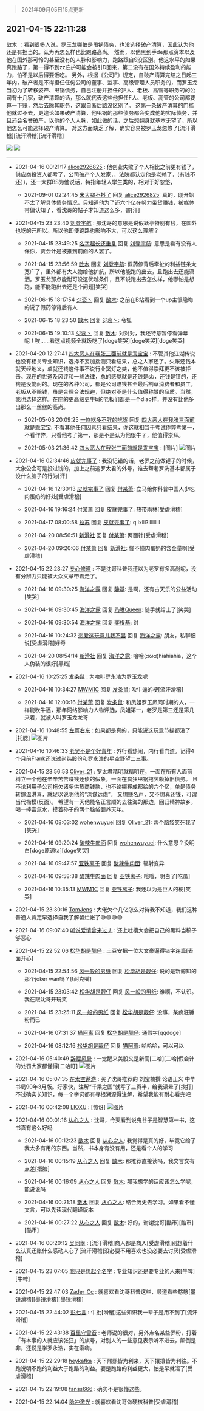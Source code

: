 > 2021年09月05日15点更新
<link rel="stylesheet" href="https://cdn.jsdelivr.net/gh/taotie6/sampleJSON@main/css/photo_show.css">


 ## 2021-04-15 22:11:28 

 [㪚木](https://www.coolapk.com/feed/26337370?shareKey=YTc4MDViNGM5MTVkNjEzMTc3ZGU~) ：看到很多人说，罗玉龙哪怕是甩锅债务，也没选择破产清算，因此认为他还是有担当的。认为再怎么样也比跑路高尚。
然而，以他黑到手de那点资本以及他在国外那可怜的甚至没有的人脉和影响力，跑路跟自S没区别。他这水平的如果真跑路了，第一得不到zz庇护可能会被引D回来<!--break-->，第二没有在国外持续盈利的能力，怕不是以后得要饭吃。
另外，根据《公司F》规定，自破产清算完结之日起三年内，破产者是不得担任任何公司的董事、监事、高级管理人员职务的，而罗玉龙当初为了转移姿产、甩锅债务，自己注册并担任的F人、老板、高管等职务的的公司有十几家，破产清算的话，那么就代表这些他担任F人、老板、高管的公司都要算一下账，然后去除其职务，这跟自断后路没区别了。
这第一条破产清算的门槛他就过不去，更遑论如果破产清算，他甩锅的那些债务都会变成他的实际债务，并且还会名誉破产，以他的个人人脉，如此做的话，之后想翻身就基本无望了，所以他怎么可能选择破产清算。
对这方面缺乏了解，确实容易被罗玉龙忽悠了[流汗滑稽][流汗滑稽][流汗滑稽] 

<div class="album">
<img class="img-item" src="https://image.coolapk.com/feed/2021/0415/22/1081091_682a8270_5467_3375@1080x2340.jpeg" />
<img class="img-item" src="https://image.coolapk.com/feed/2021/0415/22/1081091_a1023819_5467_3473@1080x2340.jpeg" />
</div>

 ------- 

- 2021-04-16 00:21:17 [alice2926825](uid=1064232) : 他创业失败了个人相比之前更有钱了，供应商投资人都亏了，公司破产个人发家，，法院都认定他是老赖了，(有钱不还）)，还一大群BS为他说话，特指年轻人学生类的，相对于好忽悠， 

    - 2021-09-01 02:24:45 [宋大腿不抖了](uid=2872484) 回复 [alice2926825](uid=1064232): 真的，刚开始不太了解具体债务情况，只知道他为了还六个亿在努力带货赚钱，被媒体带偏认知了，看沈哥的帖子才知道这么多，害[汗] 

- 2021-04-15 23:23:40 [刘登宇航](uid=571170) : 那沈哥的意思是说假跃亭特别有钱，在国外也吃的开所以。所以他即使跑路也影响不大，可以这么理解？ 

    - 2021-04-15 23:49:25 [名字起长还重复](uid=485854) 回复 [刘登宇航](uid=571170): 意思是看有没有人保你，贾会计是被推到前面的人罢了。 

    - 2021-04-15 23:56:59 [㪚木](uid=1081091) 回复 [刘登宇航](uid=571170): 假药停背后牵扯的利益链条太宽广了，里外都有大人物给他护航，所以他能跑的出去，且跑出去还能潇洒。罗玉龙那点能耐可没这优越条件，且不说跑出去怎么样，他哪怕是想跑，能不能跑出去还是个问题[笑哭] 

    - 2021-06-15 18:17:54 [ジ衮丶](uid=494451) 回复 [㪚木](uid=1081091): 之前在B站看到一个up主很隐晦的说了假药停背后有人 

    - 2021-06-15 18:23:50 [㪚木](uid=1081091) 回复 [ジ衮丶](uid=494451): 令狐 

    - 2021-06-15 19:10:13 [ジ衮丶](uid=494451) 回复 [㪚木](uid=1081091): 对对对，我还特意暂停看弹幕呢！唉……看这点视频全就饭吃了[doge笑哭][doge笑哭][doge笑哭] 

- 2021-04-20 12:27:41 [四大恶人在我张三面前就是乖宝宝](uid=3915212) : 不管其他江湖传说也没有相关专业知识，选择不妄加揣测只看结果，总之人家还了。欠账还钱本就天经地义，单就还钱这件事不说行业冥灯之类，他不值得崇拜更不该被抨击。现在的世道及风评和一些法律，总的感觉就是还钱是sb，还钱是错的，还钱是没能耐的。现在的各种公司<!--break-->，都是公司赔钱甚至最后割草消费者和员工，老板从不赔钱，虽是合理合法规避，但绝对不是什么值得称赞的品质。当然，我也选择这样。在座的更高级更牛b的老板们都是一个diao样，并没有比他多出那么一丝丝的高尚。 

    - 2021-05-03 20:09:25 [一位吃多不胖的吃货](uid=3672372) 回复 [四大恶人在我张三面前就是乖宝宝](uid=3915212): 不看其他任何因素只看结果，你这就相当于考试作弊考第一，不看作弊，只看他考了第一，那是不是认为他很牛？，他值得崇拜。 

    - 2021-05-03 21:36:42 [四大恶人在我张三面前就是乖宝宝](uid=3915212) : [图片] ![图片](https://image.coolapk.com/feed/2021/0503/21/3915212_40bb9fb2_8981_7634@1080x2248.jpeg)

- 2021-04-16 02:34:46 [皮就完事了](uid=1485758) : 我没记错的话，老罗之前做锤子的时候，大象公会可是投过钱的，加上之前这罗太君的外号，谁去帮老罗洗基本都属于没什么脑子的行为[汗] 

    - 2021-04-16 12:30:13 [皮就完事了](uid=1485758) 回复 [付某萧](uid=3368419): 立马给你科普中国人少吃肉蛋奶的好处[受虐滑稽] 

    - 2021-04-16 19:16:24 [付某萧](uid=3368419) 回复 [皮就完事了](uid=1485758): 热带雨林[受虐滑稽] 

    - 2021-04-17 08:00:58 [拉苏](uid=427326) 回复 [皮就完事了](uid=1485758): q.lxlll?lllllllll 

    - 2021-04-20 08:56:51 [新滑社](uid=2627292) 回复 [付某萧](uid=3368419): 两面针[受虐滑稽] 

    - 2021-04-20 09:20:06 [付某萧](uid=3368419) 回复 [新滑社](uid=2627292): 懂不懂肉蛋奶的含金量啊[受虐滑稽] 

- 2021-04-15 22:23:27 [专心修道](uid=3218687) : 不是沈哥科普我还以为老罗有多高尚呢，没有分辨力只能被大众文章带着走了。 

    - 2021-04-16 09:30:25 [海洋之露](uid=1111949) 回复 [静基](uid=1353091): 是啊，还有古天乐的公益活动[笑哭] 

    - 2021-04-16 09:30:45 [海洋之露](uid=1111949) 回复 [乃琳Queen](uid=2370903): 随手就给上了[笑哭] 

    - 2021-04-16 09:30:54 [海洋之露](uid=1111949) 回复 [奕根基](uid=786346): 对 

    - 2021-04-16 10:24:32 [恋爱这玩意儿我不昙](uid=2748326) 回复 [海洋之露](uid=1111949): 朋友，私聊细说[受虐滑稽]好奇 

    - 2021-04-20 08:54:14 [新滑社](uid=2627292) 回复 [海洋之露](uid=1111949): 哈哈(ಡωಡ)hiahiahia，这个人伪装的很好[黑线] 

- 2021-04-16 10:25:25 [发条鼠](uid=759798) : 为啥叫罗永浩为罗玉龙呢 

    - 2021-04-16 10:34:27 [MWM1C](uid=3295376) 回复 [发条鼠](uid=759798): 吹牛逼的梗[流汗滑稽] 

    - 2021-04-16 12:00:16 [付某萧](uid=3368419) 回复 [发条鼠](uid=759798): 和凤姐罗玉凤同时期的人，一样能吹牛逼，那年网络影响力人物评选，凤姐第一，老罗是第三还是第几来着，就被人叫罗玉龙龙哥 

- 2021-04-16 10:48:55 [左耳右东](uid=690236) : 如果都是真的，只能说这玩意节操都没了[托腮] ![图片](https://image.coolapk.com/feed/2021/0416/10/690236_1609400f_1331_6726@449x9211.jpeg)

- 2021-04-16 10:46:33 [老吴不是个好青年](uid=692194) : 外行看热闹，内行看门道。记得4个月前Frank还说过尚纬股份和罗永浩的星空野望二三事。 

- 2021-04-15 23:56:53 [Oliver_21](uid=3048778) : 罗太君精明就精明在，一面在所有人面前树立一个他在辛辛苦苦赚钱还债的假象，一面在疯狂甩锅拖欠赖掉旧债务。
且不论利用子公司拖欠诸多供货商钱款，也不论挪移成都给的六个亿，单是债务转嫁温洪喜，就足以说明他的“深谋远虑”。
又想赚名声，又不想真还钱，可谓当代楷模(反面)。<!--break-->
希望有一天他能名正言顺的去往海的那边，回归精神故乡，喝一捧富氚水，摸着孙子的两个脑袋颐养天年。 

    - 2021-04-16 08:03:02 [wohenwuyuei](uid=1096665) 回复 [Oliver_21](uid=3048778): 两个脑袋笑死我了[笑哭] 

    - 2021-04-16 09:20:24 [酸辣牛肉面](uid=745315) 回复 [wohenwuyuei](uid=1096665): 什么意思？没明白[doge原谅ta][doge笑哭] 

    - 2021-04-16 09:47:57 [亚铁离子](uid=2220712) 回复 [酸辣牛肉面](uid=745315): 辐射变异 

    - 2021-04-16 09:58:38 [酸辣牛肉面](uid=745315) 回复 [亚铁离子](uid=2220712): 哦哦，明白了[吃瓜] 

    - 2021-04-16 10:35:13 [MWM1C](uid=3295376) 回复 [亚铁离子](uid=2220712): 我还以为是巨人的梗[笑哭] 

- 2021-04-15 23:30:16 [TomJens](uid=2359176) : 大佬欠个几亿怎么对待我不知道，我们这种普通人肯定早选择自我了解留烂帐了😅😅😅😅 

- 2021-04-16 09:07:40 [听说爱情曾来过丿](uid=3065143) : 还上吐槽大会把自己的黑料当稿子 够恶心 

- 2021-04-15 22:52:06 [松华胡是靓仔](uid=692318) : 土豆安把一位大文豪逼得错字连篇[表面开心] 

    - 2021-04-15 22:54:56 [风一般的男纸](uid=1374813) 回复 [松华胡是靓仔](uid=692318): 说的是新鲸知的那个joker wan吗？[t耐克嘴] 

    - 2021-04-15 23:03:42 [松华胡是靓仔](uid=692318) 回复 [风一般的男纸](uid=1374813): 谁啊，不认识。我在跟沈哥开玩笑 

    - 2021-04-15 23:25:11 [风一般的男纸](uid=1374813) 回复 [松华胡是靓仔](uid=692318): 没事，某疯狂锤粉而已 

    - 2021-04-16 07:31:37 [猫阿离](uid=491974) 回复 [松华胡是靓仔](uid=692318): 通假字[qqdoge] 

    - 2021-04-16 08:12:16 [松华胡是靓仔](uid=692318) 回复 [猫阿离](uid=491974): 哈哈哈，可以可以 

- 2021-04-16 05:40:49 [辞赋风骨](uid=875865) : 一觉醒来美股又是新高[二哈][二哈]假会计的处罚大家都懂得[二哈盯] ![图片](https://image.coolapk.com/feed/2021/0309/20/875865_e53878cc_4634_846@1080x325.jpeg)

- 2021-04-16 05:07:35 [在太空遨游](uid=1105791) : 买了沈哥推荐的 刘宝楠撰 论语正义 中华书局90年3月版。好家伙，注解“千乘之国”就写了三页半，给我读晕了[挨打]不过确实长知识，每一个字词都有寻根溯源得注解，希望我能有耐心看完吧 

- 2021-04-16 00:42:08 [LIOXU](uid=2824671) : [惊讶] ![图片](https://image.coolapk.com/feed/2021/0416/00/2824671_a289132f_4926_5735@1080x2340.jpeg)

- 2021-04-16 00:01:16 [从心之人](uid=3359478) : 沈哥，今天看到说鬼谷子是智慧第一书，这书真有这么好吗 

    - 2021-04-16 00:12:23 [㪚木](uid=1081091) 回复 [从心之人](uid=3359478): 我觉得是真的好，毕竟它给了我太多有用的东西。当然，书本身有没有用，还是看个人的学习 

    - 2021-04-16 00:15:19 [从心之人](uid=3359478) 回复 [㪚木](uid=1081091): 那推荐直接读吗，我文言文有点差[捂脸] 

    - 2021-04-16 00:16:09 [从心之人](uid=3359478) 回复 [㪚木](uid=1081091): 那我想学的话应该怎么学呢，能说说吗 

    - 2021-04-16 00:21:18 [㪚木](uid=1081091) 回复 [从心之人](uid=3359478): 结合历史去学习。如果看不懂文言，可以先读现代翻译版本 

    - 2021-04-16 00:27:22 [从心之人](uid=3359478) 回复 [㪚木](uid=1081091): 好的，谢谢沈哥[酷币][酷币][酷币] 

- 2021-04-16 00:20:12 [吴同學](uid=1320218) : [流汗滑稽]商人都是商人[受虐滑稽]别想着什么认真还账什么感动人心了[流汗滑稽]没必要不用喜欢也没必要去讨厌[受虐滑稽] 

- 2021-04-15 23:07:05 [我只是想起个名字](uid=3103130) : 专业知识还是要专业的人来[牛啤][牛啤] 

- 2021-04-15 22:47:03 [Zader_Cc](uid=1453125) : 就喜欢看沈哥科普这些，顺道看些憨憨[墨镜滑稽][墨镜滑稽][墨镜滑稽] 

- 2021-04-15 22:44:02 [彭七言](uid=2704556) : 牛批[滑稽]这些知识我一辈子是用不到了[流汗滑稽] 

- 2021-04-15 22:43:38 [百里守雪音](uid=1080769) : 老师说的很对，另外点名某些罗粉，打着「有本事的人就应该张狂」的旗号，对别人的一些意见表示听不进去，颠倒是非，还说是学罗永浩，实在索嗨。 

- 2021-04-15 22:29:18 [heykafka](uid=929692) : 天下熙熙皆为利来，天下攘攘皆为利往。不跑说明不跑的利益大于跑路的利益。要是跑路的利益更大，怕是早就溜了[受虐滑稽] 

- 2021-04-15 22:19:08 [fanss666](uid=1200425) : 确实不是很懂这些。 

- 2021-04-15 22:14:04 [脉冲激光](uid=1825566) : 就喜欢看沈哥做硬核科普[受虐滑稽] 

